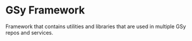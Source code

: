 # GSy Framework


Framework that contains utilities and libraries that are used in multiple GSy repos and services. 
